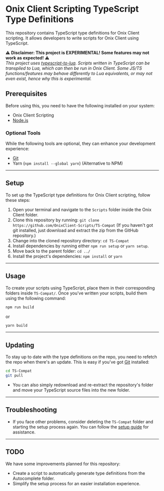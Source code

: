 # Onix Client Scripting TypeScript Type Definitions

This repository contains TypeScript type definitions for Onix Client scripting. It allows developers to write scripts for Onix Client using TypeScript.<br>

⚠️ **Disclaimer: This project is EXPERIMENTAL! Some features may not work as expected!** ⚠️<br>
*This project uses [typescript-to-lua](https://typescripttolua.github.io/docs/). Scripts written in TypeScript can be transpiled to Lua, which can then be run in Onix Client. Some JS/TS functions/features may behave differently to Lua equivalents, or may not even exist, hence why this is experimental.*

## Prerequisites
Before using this, you need to have the following installed on your system:

- Onix Client Scripting
- [Node.js](https://nodejs.org/en/download/current)

### Optional Tools
While the following tools are optional, they can enhance your development experience:

- [Git](https://git-scm.com/downloads)
- Yarn (`npm install --global yarn`) (Alternative to NPM)
---
## Setup
To set up the TypeScript type definitions for Onix Client scripting, follow these steps:

1. Open your terminal and navigate to the `Scripts` folder inside the Onix Client folder.
2. Clone this repository by running: `git clone https://github.com/OnixClient-Scripts/TS-Compat` (If you haven't got git installed, just download and extract the zip from the GitHub repository.)
3. Change into the cloned repository directory: `cd TS-Compat`
4. Install dependencies by running either `npm run setup` or `yarn setup`.
5. Move back to the parent folder: `cd ../`
6. Install the project's dependencies: `npm install` or `yarn`
---
## Usage
To create your scripts using TypeScript, place them in their corresponding folders inside `TS-Compat/`. Once you've written your scripts, build them using the following command:
```bash
npm run build
```
or
```bash
yarn build
```
---
## Updating
To stay up to date with the type definitions on the repo, you need to refetch the repo when there's an update. This is easy if you've got [Git](https://git-scm.com/downloads) installed:
```bash
cd TS-Compat
git pull
```
- You can also simply redownload and re-extract the repository's folder and move your TypeScript source files into the new folder.
---
## Troubleshooting
- If you face other problems, consider deleting the `TS-Compat` folder and starting the setup process again. You can follow the [setup guide](https://github.com/OnixClient-Scripts/TS-Compat/blob/main/README.md#setup) for assistance.
---
## TODO
We have some improvements planned for this repository:

- Create a script to automatically generate type definitions from the Autocomplete folder.
- Simplify the setup process for an easier installation experience.
